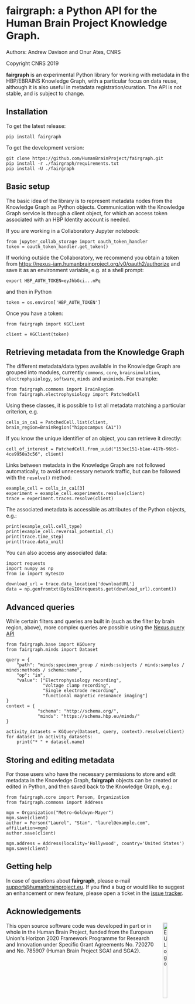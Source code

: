 # fairgraph: a Python API for the Human Brain Project Knowledge Graph.

Authors: Andrew Davison and Onur Ates, CNRS

Copyright CNRS 2019

**fairgraph** is an experimental Python library for working with metadata
in the HBP/EBRAINS Knowledge Graph, with a particular focus on data reuse,
although it is also useful in metadata registration/curation.
The API is not stable, and is subject to change.

## Installation

To get the latest release:

```
pip install fairgraph
```

To get the development version:

```
git clone https://github.com/HumanBrainProject/fairgraph.git
pip install -r ./fairgraph/requirements.txt
pip install -U ./fairgraph
```

## Basic setup

The basic idea of the library is to represent metadata nodes from the Knowledge Graph as Python objects.
Communication with the Knowledge Graph service is through a client object,
for which an access token associated with an HBP Identity account is needed.

If you are working in a Collaboratory Jupyter notebook:

```
from jupyter_collab_storage import oauth_token_handler
token = oauth_token_handler.get_token()
```

If working outside the Collaboratory, we recommend you obtain a token from https://nexus-iam.humanbrainproject.org/v0/oauth2/authorize
and save it as an environment variable, e.g. at a shell prompt:

```
export HBP_AUTH_TOKEN=eyJhbGci...nPq
```

and then in Python

```
token = os.environ['HBP_AUTH_TOKEN']
```

Once you have a token:

```
from fairgraph import KGClient

client = KGClient(token)
```

## Retrieving metadata from the Knowledge Graph

The different metadata/data types available in the Knowledge Graph are grouped into modules,
currently `commons`, `core`, `brainsimulation`, `electrophysiology`, `software`, `minds` and `uniminds`.
For example:

```
from fairgraph.commons import BrainRegion
from fairgraph.electrophysiology import PatchedCell
```

Using these classes, it is possible to list all metadata matching a particular criterion, e.g.

```
cells_in_ca1 = PatchedCell.list(client, brain_region=BrainRegion("hippocampus CA1"))
```

If you know the unique identifier of an object, you can retrieve it directly:

```
cell_of_interest = PatchedCell.from_uuid("153ec151-b1ae-417b-96b5-4ce9950a3c56", client)
```

Links between metadata in the Knowledge Graph are not followed automatically,
to avoid unnecessary network traffic, but can be followed with the `resolve()` method:

```
example_cell = cells_in_ca1[3]
experiment = example_cell.experiments.resolve(client)
trace = experiment.traces.resolve(client)
```

The associated metadata is accessible as attributes of the Python objects, e.g.:

```
print(example_cell.cell_type)
print(example_cell.reversal_potential_cl)
print(trace.time_step)
print(trace.data_unit)
```

You can also access any associated data:

```
import requests
import numpy as np
from io import BytesIO

download_url = trace.data_location['downloadURL']
data = np.genfromtxt(BytesIO(requests.get(download_url).content))
```

## Advanced queries

While certain filters and queries are built in (such as the filter by brain region, above),
more complex queries are possible using the [Nexus query API](https://bbp-nexus.epfl.ch/staging/docs/kg/api-reference/operating-on-resources.html#search-and-filtering)

```
from fairgraph.base import KGQuery
from fairgraph.minds import Dataset

query = {
    "path": "minds:specimen_group / minds:subjects / minds:samples / minds:methods / schema:name",
    "op": "in",
    "value": ["Electrophysiology recording",
              "Voltage clamp recording",
              "Single electrode recording",
              "functional magnetic resonance imaging"]
}
context = {
            "schema": "http://schema.org/",
            "minds": "https://schema.hbp.eu/minds/"
}

activity_datasets = KGQuery(Dataset, query, context).resolve(client)
for dataset in activity_datasets:
    print("* " + dataset.name)
```

## Storing and editing metadata

For those users who have the necessary permissions to store and edit metadata in the Knowledge Graph,
**fairgraph** objects can be created or edited in Python, and then saved back to the Knowledge Graph, e.g.:

```
from fairgraph.core import Person, Organization
from fairgraph.commons import Address

mgm = Organization("Metro-Goldwyn-Mayer")
mgm.save(client)
author = Person("Laurel", "Stan", "laurel@example.com", affiliation=mgm)
author.save(client)
```

```
mgm.address = Address(locality='Hollywood', country='United States')
mgm.save(client)
```

## Getting help

In case of questions about **fairgraph**, please e-mail support@humanbrainproject.eu.
If you find a bug or would like to suggest an enhancement or new feature,
please open a ticket in the [issue tracker](https://github.com/HumanBrainProject/fairgraph/issues).

## Acknowledgements

<div><img src="https://www.braincouncil.eu/wp-content/uploads/2018/11/wsi-imageoptim-EU-Logo.jpg" alt="EU Logo" height="23%" width="15%" align="right" style="margin-left: 10px"></div>

This open source software code was developed in part or in whole in the Human Brain Project, funded from the European Union's Horizon 2020 Framework Programme for Research and Innovation under Specific Grant Agreements No. 720270 and No. 785907 (Human Brain Project SGA1 and SGA2).
